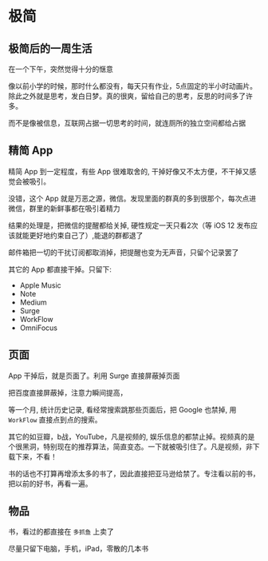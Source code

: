 # 极简

## 极简后的一周生活

在一个下午，突然觉得十分的惬意

像以前小学的时候，那时什么都没有，每天只有作业，5点固定的半小时动画片。除此之外就是思考，发白日梦。真的很爽，留给自己的思考，反思的时间多了许多。

而不是像被信息，互联网占据一切思考的时间，就连厕所的独立空间都给占据

##  精简 App
精简 App 到一定程度，有些 App 很难取舍的, 干掉好像又不太方便，不干掉又感觉会被吸引。

没错，这个 App 就是万恶之源，微信。发现里面的群真的多到很那个，每次点进微信，群里的新鲜事都在吸引着精力

结果的处理是，把微信的提醒都给关掉, 硬性规定一天只看2次（等 iOS 12 发布应该就能更好地约束自己了）,能退的群都退了

邮件箱把一切的干扰订阅都取消掉，把提醒也变为无声音，只留个记录罢了

其它的 App 都直接干掉。只留下:
- Apple Music 
- Note
- Medium
- Surge
- WorkFlow
- OmniFocus

## 页面
App 干掉后，就是页面了。利用 Surge 直接屏蔽掉页面

把百度直接屏蔽掉，注意力瞬间提高，

等一个月, 统计历史记录, 看经常搜索跳那些页面后，把 Google 也禁掉, 用 `WorkFlow` 直接点到点的搜索。

其它的如豆瓣，b战，YouTube，凡是视频的, 娱乐信息的都禁止掉。视频真的是个很黑洞，特别现在的推荐算法，简直变态。一下就被吸引住了。凡是视频，非下载下来，不看！

书的话也不打算再增添太多的书了，因此直接把亚马逊给禁了。专注看以前的书，把以前的好书，再看一遍。

## 物品
书，看过的都直接在 `多抓鱼` 上卖了

尽量只留下电脑，手机，iPad，零散的几本书

